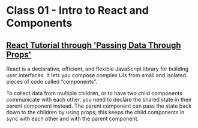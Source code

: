 # Class 01 - Intro to React and Components

## [React Tutorial through 'Passing Data Through Props'](https://reactjs.org/tutorial/tutorial.html)

React is a declarative, efficient, and flexible JavaScript library for building user interfaces. It lets you compose complex UIs from small and isolated pieces of code called “components”.

To collect data from multiple children, or to have two child components communicate with each other, you need to declare the shared state in their parent component instead. The parent component can pass the state back down to the children by using props; this keeps the child components in sync with each other and with the parent component.
